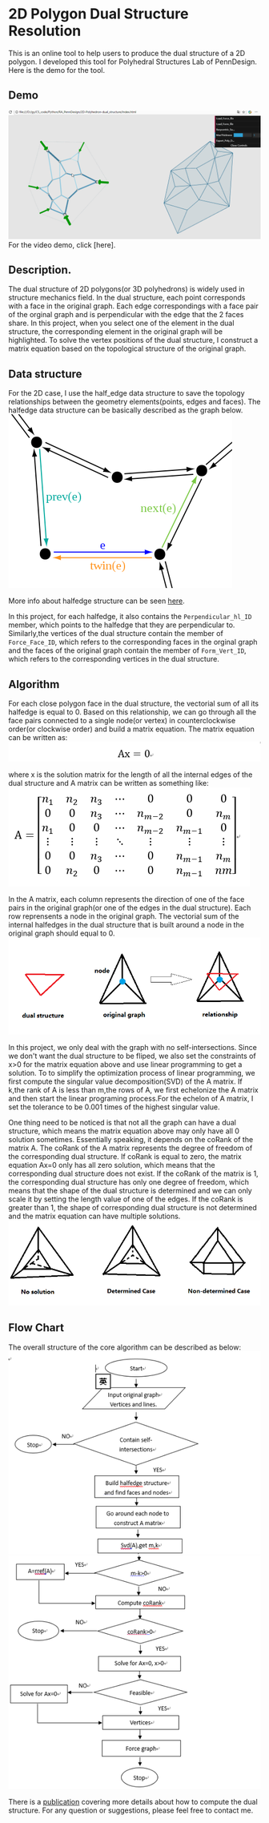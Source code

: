 2D Polygon Dual Structure Resolution
======================
This is an online tool to help users to produce the dual structure of a 2D polygon. I developed this tool for Polyhedral Structures Lab of PennDesign. Here is the demo for the tool. 

## Demo
![](./img/Demo.gif)
For the video demo, click [here].

## Description.
The dual structure of 2D polygons(or 3D polyhedrons) is widely used in structure mechanics field. In the dual structure, each point corresponds with a face in the original graph. Each edge correspondings with a face pair of the orginal graph and is perpendicular with the edge that the 2 faces share. In this project, when you select one of the element in the dual structure, the corresponding element in the original graph will be highlighted. To solve the vertex positions of the dual structure, I construct a matrix equation based on the topological structure of the original graph.

## Data structure
For the 2D case, I use the half_edge data structure to save the topology relationships between the geometry elements(points, edges and faces). The halfedge data structure can be basically described as the graph below.
![](./img/halfedge.png)

More info about halfedge structure can be seen [here](https://www.ics.uci.edu/~dock/manuals/cgal_manual/HalfedgeDS/Chapter_main.html).

In this project, for each halfedge, it also contains the `Perpendicular_hl_ID` member, which points to the halfedge that they are perpendicular to. Similarly,the vertices of the dual structure contain the member of `Force_Face_ID`, which refers to the corresponding faces in the orginal graph and the faces of the original graph contain the member of `Form_Vert_ID`, which refers to the corresponding vertices in the dual structure.

## Algorithm
For each close polygon face in the dual structure, the vectorial sum of all its halfedge is equal to 0. Based on this relationship, we can go through all the face pairs connected to a single node(or vertex) in counterclockwise order(or clockwise order) and build a matrix equation. The matrix equation can be written as:
![](./img/equation1.png)

where x is the solution matrix for the length of all the internal edges of the dual structure and A matrix can be written as something like:
![](./img/equation.png)

In the A matrix, each column represents the direction of one of the face pairs in the original graph(or one of the edges in the dual structure). Each row reprensents a node in the original graph. The vectorial sum of the internal halfedges in the dual structure that is built around a node in the original graph should equal to 0. 
![](./img/illustration.png)

In this project, we only deal with the graph with no self-intersections. Since we don't want the dual structure to be fliped, we also set the constraints of x>0 for the matrix equation above and use linear programming to get a solution. To to simplify the optimization process of linear programming, we first compute the singular value decomposition(SVD) of the A matrix. If k,the rank of A is less than m,the rows of A, we first echelonize the A matrix and then start the linear programing process.For the echelon of A matrix, I set the tolerance to be 0.001 times of the highest singular value.

One thing need to be noticed is that not all the graph can have a dual structure, which means the matrix equation above may only have all 0 solution sometimes. Essentially speaking, it depends on the coRank of the matrix A. The coRank of the A matrix represents the degree of freedom of the corresponding dual structure. If coRank is equal to zero, the matrix equation Ax=0 only has all zero solution, which means that the corresponding dual structure does not exist. If the coRank of the matrix is 1, the corresponding dual structure has only one degree of freedom, which means that the shape of the dual structure is determined and we can only scale it by setting the length value of one of the edges. If the coRank is greater than 1, the shape of corresponding dual structure is not determined and the matrix equation can have multiple solutions.
![](./img/illustration2.png)

## Flow Chart
The overall structure of the core algorithm can be described as below:
![](./img/flowchart1.png)
![](./img/flowchart2.png)

There is a [publication](http://www.block.arch.ethz.ch/brg/files/2014-cad-vanmele-algebraic-graph-statics_1399184292.pdf) covering more details about how to compute the dual structure. For any question or suggestions, please feel free to contact me.
